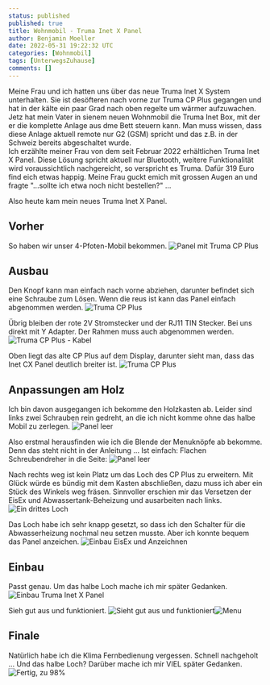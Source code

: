 ```yaml
---
status: published
published: true
title: Wohnmobil - Truma Inet X Panel
author: Benjamin Moeller
date: 2022-05-31 19:22:32 UTC
categories: [Wohnmobil]
tags: [UnterwegsZuhause]
comments: []
---
```


Meine Frau und ich hatten uns über das neue Truma Inet X System unterhalten. Sie ist desöfteren nach vorne zur Truma CP Plus gegangen und hat in der kälte ein paar Grad nach oben regelte um wärmer aufzuwachen. Jetz hat mein Vater in sienem neuen Wohnmobil die Truma Inet Box, mit der er die komplette Anlage aus dme Bett steuern kann. Man muss wissen, dass diese Anlage aktuell remote nur G2 (GSM) spricht und das z.B. in der Schweiz bereits abgeschaltet wurde.  
Ich erzählte meiner Frau von dem seit Februar 2022 erhältlichen Truma Inet X Panel. Diese Lösung spricht aktuell nur Bluetooth, weitere Funktionalität wird voraussichtlich nachgereicht, so verspricht es Truma. Dafür 319 Euro find eich etwas happig. Meine Frau guckt emich mit grossen Augen an und fragte "...sollte ich etwa noch nicht bestellen?" ...  

Also heute kam mein neues Truma Inet X Panel.  

## Vorher

So haben wir unser 4-Pfoten-Mobil bekommen.
![Panel mit Truma CP Plus](/media/truma_inet_x/truma_x_panel-01_before.jpg)

## Ausbau

Den Knopf kann man einfach nach vorne abziehen, darunter befindet sich eine Schraube zum Lösen. Wenn die reus ist kann das Panel einfach abgenommen werden.
![Truma CP Plus](/media/truma_inet_x/truma_x_panel-02_ausbau.jpg)

Übrig bleiben der rote 2V Stromstecker und der RJ11 TIN Stecker. Bei uns direkt mit Y Adapter.
Der Rahmen muss auch abgenommen werden.
![Truma CP Plus - Kabel](/media/truma_inet_x/truma_x_panel-04_ausbau.jpg)

Oben liegt das alte CP Plus auf dem Display, darunter sieht man, dass das Inet CX Panel deutlich breiter ist.
![Truma CP Plus](/media/truma_inet_x/truma_x_panel-06_alt_vs_neu.jpg)

## Anpassungen am Holz

Ich bin davon ausgegangen ich bekomme den Holzkasten ab. Leider sind links zwei Schrauben rein gedreht, an die ich nicht komme ohne das halbe Mobil zu zerlegen.
![Panel leer](/media/truma_inet_x/truma_x_panel-07_panel_leer.jpg)

Also erstmal herausfinden wie ich die Blende der Menuknöpfe ab bekomme. Denn das steht nicht in der Anleitung ... Ist einfach: Flachen Schreubendreher in die Seite:
![Panel leer](/media/truma_inet_x/truma_x_panel-08_front.jpg)

Nach rechts weg ist kein Platz um das Loch des CP Plus zu erweitern. Mit Glück würde es bündig mit dem Kasten abschließen, dazu muss ich aber ein Stück des Winkels weg fräsen.
Sinnvoller erschien mir das Versetzen der EisEx und Abwassertank-Beheizung und ausarbeiten nach links.
![Ein drittes Loch](/media/truma_inet_x/truma_x_panel-08_panel_3loch.jpg)

Das Loch habe ich sehr knapp gesetzt, so dass ich den Schalter für die Abwasserheizung nochmal neu setzen musste. Aber ich konnte bequem das Panel anzeichen.
![Einbau EisEx und Anzeichnen](/media/truma_inet_x/truma_x_panel-09_einbau_eisex.jpg)

## Einbau

Passt genau. Um das halbe Loch mache ich mir später Gedanken.
![Einbau Truma Inet X Panel](/media/truma_inet_x/truma_x_panel-10_einbau_panel.jpg)

Sieh gut aus und funktioniert.
![Sieht gut aus und funktioniert](/media/truma_inet_x/truma_x_panel-10_eingebaut.jpg)![Menu](/media/truma_inet_x/truma_x_panel-11_panel_menu.jpg)

## Finale

Natürlich habe ich die Klima Fernbedienung vergessen. Schnell nachgeholt ... Und das halbe Loch? Darüber mache ich mir VIEL später Gedanken.
![Fertig, zu 98%](/media/truma_inet_x/truma_x_panel-19_final.jpg)
